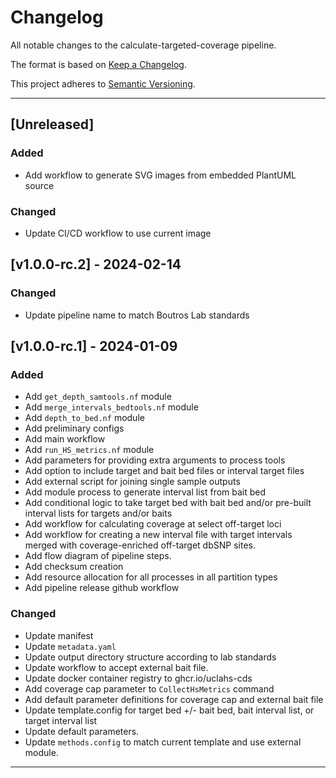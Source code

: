 # Changelog
All notable changes to the calculate-targeted-coverage pipeline.

The format is based on [Keep a Changelog](https://keepachangelog.com/en/1.0.0/).

This project adheres to [Semantic Versioning](https://semver.org/spec/v2.0.0.html).

---

## [Unreleased]
### Added
- Add workflow to generate SVG images from embedded PlantUML source

### Changed
- Update CI/CD workflow to use current image

## [v1.0.0-rc.2] - 2024-02-14
### Changed
- Update pipeline name to match Boutros Lab standards

## [v1.0.0-rc.1] - 2024-01-09
### Added
- Add `get_depth_samtools.nf` module
- Add `merge_intervals_bedtools.nf` module
- Add `depth_to_bed.nf` module
- Add preliminary configs
- Add main workflow
- Add `run_HS_metrics.nf` module
- Add parameters for providing extra arguments to process tools
- Add option to include target and bait bed files or interval target files
- Add external script for joining single sample outputs
- Add module process to generate interval list from bait bed
- Add conditional logic to take target bed with bait bed and/or pre-built interval lists for targets and/or baits
- Add workflow for calculating coverage at select off-target loci
- Add workflow for creating a new interval file with target intervals merged with coverage-enriched off-target dbSNP sites.
- Add flow diagram of pipeline steps.
- Add checksum creation
- Add resource allocation for all processes in all partition types
- Add pipeline release github workflow

### Changed
- Update manifest
- Update `metadata.yaml`
- Update output directory structure according to lab standards
- Update workflow to accept external bait file.
- Update docker container registry to ghcr.io/uclahs-cds
- Add coverage cap parameter to `CollectHsMetrics` command
- Add default parameter definitions for coverage cap and external bait file
- Update template.config for target bed +/- bait bed, bait interval list, or target interval list
- Update default parameters.
- Update `methods.config` to match current template and use external module.
---

